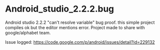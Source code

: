 # Android_studio_2.2.2.bug
Android studio 2.2.2 "can't resolve variable" bug  proof. this simple project compiles ok but the editor mentions error. Project made to share with google/alphabet team.

Issue logged: https://code.google.com/p/android/issues/detail?id=229132
